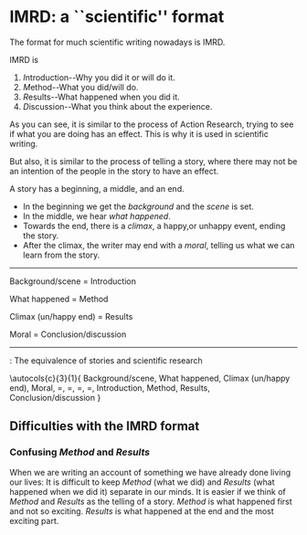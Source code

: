 # IMRD: a ``scientific'' format

The format for much scientific writing nowadays is IMRD.

IMRD is 

1. *I*ntroduction--Why you did it or will do it.
2. *M*ethod--What you did/will do.
3. *R*esults--What happened when you did it.
4. *D*iscussion--What you think about the experience.

As you can see, it is similar to the process of Action Research, trying to see if what you are doing has an effect. This is why it is used in scientific writing.

But also, it is similar to the process of telling a story, where there may not be an intention of the people in the story to have an effect.

A story has a beginning, a middle, and an end.

* In the beginning we get the *background* and the *scene* is set.
* In the middle, we hear *what happened*.
* Towards the end, there is a *climax*, a happy,or unhappy event, ending the story.
* After the climax, the writer may end with a *moral*, telling us what we can learn from the story.

---------------------         ---                 --------------------- 
Background/scene               =                  Introduction          

What happened                  =                  Method                

Climax (un/happy end)          =                  Results               

Moral                          =                  Conclusion/discussion 
---------------------         ---                 --------------------- 

: The equivalence of stories and scientific research

\autocols{c}{3}{1}{
Background/scene, What happened, Climax (un/happy end), Moral,
=, =, =, =,
Introduction, Method, Results, Conclusion/discussion  }

## Difficulties with the IMRD format

### Confusing *Method* and *Results*

When we are writing an account of something we have already done living our lives: It is difficult to keep *Method* (what we did) and *Results* (what happened when we did it) separate in our minds. It is easier if we think of *Method* and *Results* as the telling of a story. *Method* is what happened first and not so exciting. *Results* is what happened at the end and the most exciting part.

